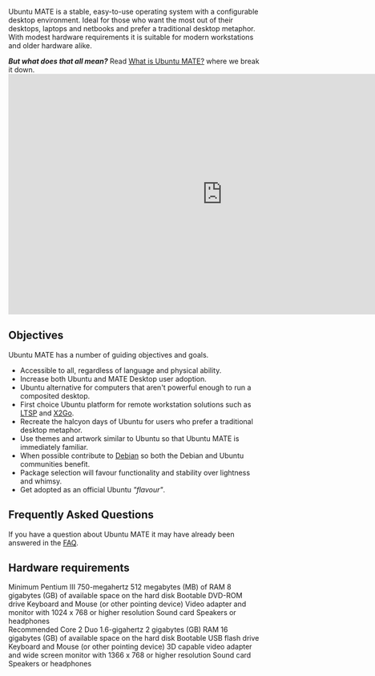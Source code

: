 <!-- 
.. title: About
.. slug: about
.. date: 2014-06-10 23:01:09 UTC
.. tags: Ubuntu,MATE
.. link: 
.. description: 
.. type: text
-->

Ubuntu MATE is a stable, easy-to-use operating system with a configurable desktop
environment. Ideal for those who want the most out of their desktops, laptops and
netbooks and prefer a traditional desktop metaphor. With modest hardware
requirements it is suitable for modern workstations and older hardware alike.

<div class="bs-component">
    <div class="alert alert-info">
        <strong><i>But what does that all mean?</i></strong> Read <a href="/what-is-ubuntu-mate/">What is Ubuntu MATE?</a> where we break it down.
    </div>
</div>

<div align="center">
<iframe width="853" height="480" src="https://www.youtube.com/embed/Q84IuAjJ9og?rel=0&amp;showinfo=0" frameborder="0" allowfullscreen></iframe>
</div>

## Objectives

Ubuntu MATE has a number of guiding objectives and goals.

  * Accessible to all, regardless of language and physical ability.
  * Increase both Ubuntu and MATE Desktop user adoption.
  * Ubuntu alternative for computers that aren't powerful enough to run a composited desktop.
  * First choice Ubuntu platform for remote workstation solutions such as [LTSP](http://www.ltsp.org/) and [X2Go](http://x2go.org).
  * Recreate the halcyon days of Ubuntu for users who prefer a traditional desktop metaphor.
  * Use themes and artwork similar to Ubuntu so that Ubuntu MATE is immediately familiar.
  * When possible contribute to [Debian](http://www.debian.org) so both the Debian and Ubuntu communities benefit.
  * Package selection will favour functionality and stability over lightness and whimsy.
  * Get adopted as an official Ubuntu *"flavour"*.

## Frequently Asked Questions

If you have a question about Ubuntu MATE it may have already been answered
in the [FAQ](/faq/).

## Hardware requirements

<div class="row">
  <div class="col-lg-6">
    <div class="bs-component">
      <div class="list-group">
        <a class="list-group-item active">Minimum</a>
        <a class="list-group-item">Pentium III 750-megahertz</a>
        <a class="list-group-item">512 megabytes (MB) of RAM</a>
        <a class="list-group-item">8 gigabytes (GB) of available space on the hard disk</a>
        <a class="list-group-item">Bootable DVD-ROM drive</a>
        <a class="list-group-item">Keyboard and Mouse (or other pointing device)</a>
        <a class="list-group-item">Video adapter and monitor with 1024 x 768 or higher resolution</a>
        <a class="list-group-item">Sound card</a>
        <a class="list-group-item">Speakers or headphones</a>
      </div>
    </div>
  </div>
  <div class="col-lg-6">
    <div class="bs-component">
      <div class="list-group">
        <a class="list-group-item active">Recommended</a>
        <a class="list-group-item">Core 2 Duo 1.6-gigahertz</a>
        <a class="list-group-item">2 gigabytes (GB) RAM</a>
        <a class="list-group-item">16 gigabytes (GB) of available space on the hard disk</a>
        <a class="list-group-item">Bootable USB flash drive</a>
        <a class="list-group-item">Keyboard and Mouse (or other pointing device)</a>
        <a class="list-group-item">3D capable video adapter and wide screen monitor with 1366 x 768 or higher resolution</a>
        <a class="list-group-item">Sound card</a>
        <a class="list-group-item">Speakers or headphones</a>
      </div>
    </div>
  </div>
</div>
